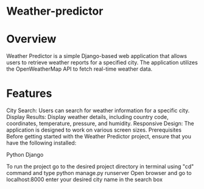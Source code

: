 # Weather-predictor
# Overview
Weather Predictor is a simple Django-based web application that allows users to retrieve weather reports for a specified city. The application utilizes the OpenWeatherMap API to fetch real-time weather data.

# Features
City Search: Users can search for weather information for a specific city.
Display Results: Display weather details, including country code, coordinates, temperature, pressure, and humidity.
Responsive Design: The application is designed to work on various screen sizes.
Prerequisites
Before getting started with the Weather Predictor project, ensure that you have the following installed:

Python
Django

To run the project go to the desired project directory in terminal using "cd" command and type python manage.py runserver
Open browser and go to localhost:8000 enter your desired city name in the search box 

